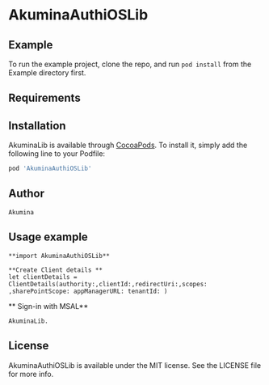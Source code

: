 # AkuminaAuthiOSLib

## Example

To run the example project, clone the repo, and run `pod install` from the Example directory first.

## Requirements

## Installation

AkuminaLib is available through [CocoaPods](https://cocoapods.org). To install
it, simply add the following line to your Podfile:

```ruby
pod 'AkuminaAuthiOSLib'
```

## Author
    Akumina

## Usage example

    **import AkuminaAuthiOSLib**
    
    **Create Client details **
    let clientDetails = ClientDetails(authority:,clientId:,redirectUri:,scopes: ,sharePointScope: appManagerURL: tenantId: )    
    
   ** Sign-in with MSAL** 
    
    AkuminaLib.
        
## License

AkuminaAuthiOSLib is available under the MIT license. See the LICENSE file for more info.
